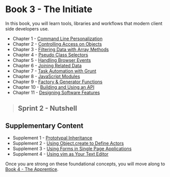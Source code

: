 # Book 3 - The Initiate

In this book, you will learn tools, libraries and workflows that modern client side developers use.

* Chapter 1 - [Command Line Personalization](./chapters/CLI_PERSONALIZATION.md)
* Chapter 2 - [Controlling Access on Objects](./chapters/JS_OBJECT_CREATE.md)
* Chapter 3 - [Filtering Data with Array Methods](./chapters/JS_ARRAY_METHODS.md)
* Chapter 4 - [Pseudo Class Selectors](./chapters/CSS_PSEUDOCLASSES.md)
* Chapter 5 - [Handling Browser Events](./chapters/JS_EVENTS.md)
* Chapter 6 - [Joining Related Data](./chapters/JS_JOINING_DATA.md)
* Chapter 7 - [Task Automation with Grunt](./chapters/AUTOMATION_GRUNT.md)
* Chapter 8 - [JavaScript Modules](./chapters/JS_MODULES.md)
* Chapter 9 - [Factory & Generator Functions](./chapters/JS_FACTORY_FUNCTION.md)
* Chapter 10 - [Building and Using an API](./chapters/JSON_SERVER_API.md)
* Chapter 11 - [Designing Software Features](./chapters/DESIGN_FEATURES.md)

> ## Sprint 2 - Nutshell

## Supplementary Content

* Supplement 1 - [Prototypal Inheritance](./chapters/PROTOTYPAL.md)
* Supplement 2 - [Using Object.create to Define Actors](./chapters/JS_ACTORS.md)
* Supplement 3 - [Using Forms in Single Page Applications](./chapters/FORMS_SPA.md)
* Supplement 4 - [Using vim as Your Text Editor](./chapters/VIM.md)

Once you are strong on these foundational concepts, you will move along to [Book 4 - The Apprentice](../book-4-the-apprentice/README.md).
